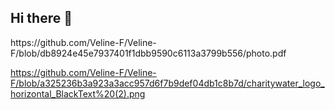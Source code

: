 ## Hi there 👋

<!--
**Veline-F/Veline-F** is a ✨ _special_ ✨ repository because its `README.md` (this file) appears on your GitHub profile.

Here are some ideas to get you started:

- 🔭 I’m currently working on ...
- 🌱 I’m currently learning ...
- 👯 I’m looking to collaborate on ...
- 🤔 I’m looking for help with ...
- 💬 Ask me about ...
- 📫 How to reach me: ...
- 😄 Pronouns: ...
- ⚡ Fun fact: ...
-->https://github.com/Veline-F/Veline-F/blob/db8924e45e7937401f1dbb9590c6113a3799b556/photo.pdf
https://github.com/Veline-F/Veline-F/blob/a325236b3a923a3acc957d6f7b9def04db1c8b7d/charitywater_logo_horizontal_BlackText%20(2).png
